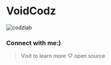 # VoidCodz

<p align="left"> <img src="https://komarev.com/ghpvc/?username=codzlab&label=Profile%20views&color=0e75b6&style=flat" alt="codzlab" /> </p>


<h3 align="left">Connect with me:)</h3>
</p>




>Visit to learn more ♡ open source
